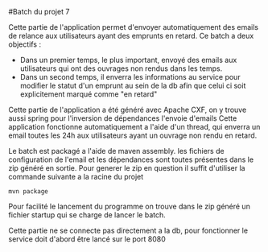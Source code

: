 #Batch du projet 7

Cette partie de l'application permet d'envoyer automatiquement des emails de relance aux utilisateurs ayant des emprunts en retard. 
Ce batch a deux objectifs : 
- Dans un premier temps, le plus important, envoyé des emails aux utilisateurs qui ont des ouvrages non rendus dans les temps.
- Dans un second temps, il enverra les informations au service pour modifier le statut d'un emprunt au sein de la db afin que celui ci soit explicitement marqué comme "en retard"

Cette partie de l'application a été généré avec Apache CXF, on y trouve aussi spring pour l'inversion de dépendances l'envoie d'emails
Cette application fonctionne automatiquement a l'aide d'un thread, qui enverra un email toutes les 24h aux utilisateurs ayant un ouvrage non rendu en retard.

Le batch est packagé a l'aide de maven assembly. les fichiers de configuration de l'email et les dépendances sont toutes présentes dans le zip généré en sortie.
Pour generer le zip en question il suffit d'utiliser la commande suivante a la racine du projet

    mvn package 

Pour facilité le lancement du programme on trouve dans le zip généré un fichier startup qui se charge de lancer le batch.

Cette partie ne se connecte pas directement a la db, pour fonctionner le service doit d'abord être lancé sur le port 8080
